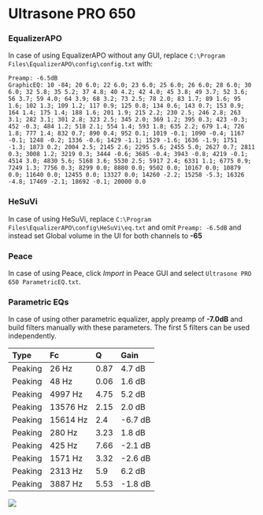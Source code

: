 # Ultrasone PRO 650

### EqualizerAPO
In case of using EqualizerAPO without any GUI, replace `C:\Program Files\EqualizerAPO\config\config.txt`
with:
```
Preamp: -6.5dB
GraphicEQ: 10 -84; 20 6.0; 22 6.0; 23 6.0; 25 6.0; 26 6.0; 28 6.0; 30 6.0; 32 5.8; 35 5.2; 37 4.8; 40 4.2; 42 4.0; 45 3.8; 49 3.7; 52 3.6; 56 3.7; 59 4.0; 64 3.9; 68 3.2; 73 2.5; 78 2.0; 83 1.7; 89 1.6; 95 1.6; 102 1.3; 109 1.2; 117 0.9; 125 0.8; 134 0.6; 143 0.7; 153 0.9; 164 1.4; 175 1.4; 188 1.6; 201 1.9; 215 2.2; 230 2.5; 246 2.8; 263 3.1; 282 3.1; 301 2.8; 323 2.5; 345 2.0; 369 1.2; 395 0.3; 423 -0.3; 452 -0.3; 484 1.2; 518 2.1; 554 1.4; 593 1.8; 635 2.2; 679 1.4; 726 1.8; 777 1.4; 832 0.7; 890 0.4; 952 0.1; 1019 -0.1; 1090 -0.4; 1167 -0.1; 1248 -0.2; 1336 -0.6; 1429 -1.1; 1529 -1.6; 1636 -1.9; 1751 -1.3; 1873 0.2; 2004 2.5; 2145 2.6; 2295 5.6; 2455 5.0; 2627 0.7; 2811 0.3; 3008 1.2; 3219 0.3; 3444 -0.6; 3685 -0.4; 3943 -0.8; 4219 -0.1; 4514 3.0; 4830 5.6; 5168 3.6; 5530 2.5; 5917 2.4; 6331 1.1; 6775 0.9; 7249 1.3; 7756 0.3; 8299 0.0; 8880 0.0; 9502 0.0; 10167 0.0; 10879 0.0; 11640 0.0; 12455 0.0; 13327 0.0; 14260 -2.2; 15258 -5.3; 16326 -4.8; 17469 -2.1; 18692 -0.1; 20000 0.0
```

### HeSuVi
In case of using HeSuVi, replace `C:\Program Files\EqualizerAPO\config\HeSuVi\eq.txt` and omit `Preamp:
-6.5dB` and instead set Global volume in the UI for both channels to **-65**

### Peace
In case of using Peace, click *Import* in Peace GUI and select `Ultrasone PRO 650 ParametricEQ.txt`.

### Parametric EQs
In case of using other parametric equalizer, apply preamp of **-7.0dB** and build filters manually with
these parameters. The first 5 filters can be used independently.

| Type    | Fc       |    Q | Gain    |
|:--------|:---------|:-----|:--------|
| Peaking | 26 Hz    | 0.87 | 4.7 dB  |
| Peaking | 48 Hz    | 0.06 | 1.6 dB  |
| Peaking | 4997 Hz  | 4.75 | 5.2 dB  |
| Peaking | 13576 Hz | 2.15 | 2.0 dB  |
| Peaking | 15614 Hz | 2.4  | -6.7 dB |
| Peaking | 280 Hz   | 3.23 | 1.8 dB  |
| Peaking | 425 Hz   | 7.66 | -2.1 dB |
| Peaking | 1571 Hz  | 3.32 | -2.6 dB |
| Peaking | 2313 Hz  | 5.9  | 6.2 dB  |
| Peaking | 3887 Hz  | 5.53 | -1.8 dB |

![](https://raw.githubusercontent.com/jaakkopasanen/AutoEq/master/results/innerfidelity/sbaf-serious/Ultrasone%20PRO%20650/Ultrasone%20PRO%20650.png)